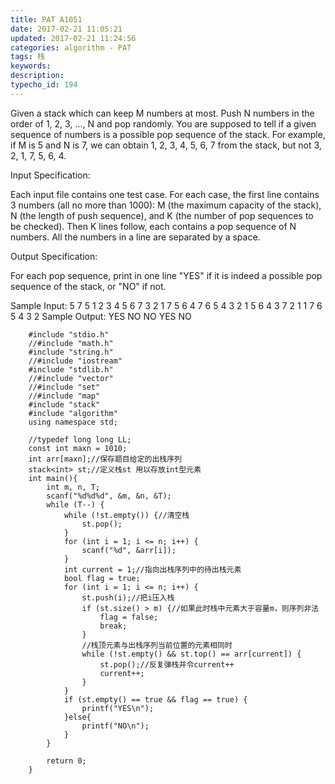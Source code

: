 ```yaml
---
title: PAT A1051
date: 2017-02-21 11:05:21
updated: 2017-02-21 11:24:56
categories: algorithm - PAT
tags: 栈
keywords:
description:
typecho_id: 194
---
```


Given a stack which can keep M numbers at most. Push N numbers in the order of 1, 2, 3, ..., N and pop randomly. You are supposed to tell if a given sequence of numbers is a possible pop sequence of the stack. For example, if M is 5 and N is 7, we can obtain 1, 2, 3, 4, 5, 6, 7 from the stack, but not 3, 2, 1, 7, 5, 6, 4.

Input Specification:

Each input file contains one test case. For each case, the first line contains 3 numbers (all no more than 1000): M (the maximum capacity of the stack), N (the length of push sequence), and K (the number of pop sequences to be checked). Then K lines follow, each contains a pop sequence of N numbers. All the numbers in a line are separated by a space.

Output Specification:

For each pop sequence, print in one line "YES" if it is indeed a possible pop sequence of the stack, or "NO" if not.

Sample Input:
5 7 5
1 2 3 4 5 6 7
3 2 1 7 5 6 4
7 6 5 4 3 2 1
5 6 4 3 7 2 1
1 7 6 5 4 3 2
Sample Output:
YES
NO
NO
YES
NO

```
    #include "stdio.h"
    //#include "math.h"
    #include "string.h"
    //#include "iostream"
    #include "stdlib.h"
    //#include "vector"
    //#include "set"
    //#include "map"
    #include "stack"
    #include "algorithm"
    using namespace std;
    
    //typedef long long LL;
    const int maxn = 1010;
    int arr[maxn];//保存题目给定的出栈序列
    stack<int> st;//定义栈st 用以存放int型元素
    int main(){
        int m, n, T;
        scanf("%d%d%d", &m, &n, &T);
        while (T--) {
            while (!st.empty()) {//清空栈
                st.pop();
            }
            for (int i = 1; i <= n; i++) {
                scanf("%d", &arr[i]);
            }
            int current = 1;//指向出栈序列中的待出栈元素
            bool flag = true;
            for (int i = 1; i <= n; i++) {
                st.push(i);//把i压入栈
                if (st.size() > m) {//如果此时栈中元素大于容量m，则序列非法
                    flag = false;
                    break;
                }
                //栈顶元素与出栈序列当前位置的元素相同时
                while (!st.empty() && st.top() == arr[current]) {
                    st.pop();//反复弹栈并令current++
                    current++;
                }
            }
            if (st.empty() == true && flag == true) {
                printf("YES\n");
            }else{
                printf("NO\n");
            }
        }
        
        return 0;
    }
```